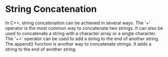 # String Concatenation
In C++, string concatenation can be achieved in several ways. The '+' operator is the most common way to concatenate two strings. It can also be used to concatenate a string with a character array or a single character. The '+=' operator can be used to add a string to the end of another string. The append() function is another way to concatenate strings. It adds a string to the end of another string.